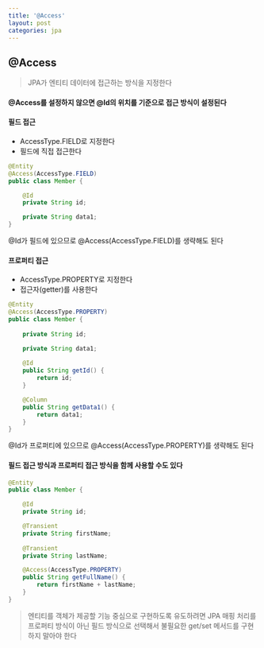 ```yaml
---
title: '@Access'
layout: post
categories: jpa
---
```


## @Access
> JPA가 엔티티 데이터에 접근하는 방식을 지정한다

#### @Access를 설정하지 않으면 @Id의 위치를 기준으로 접근 방식이 설정된다

#### 필드 접근
- AccessType.FIELD로 지정한다
- 필드에 직접 접근한다

```java
@Entity
@Access(AccessType.FIELD)
public class Member {

    @Id
    private String id;

    private String data1;
}
```
@Id가 필드에 있으므로 @Access(AccessType.FIELD)를 생략해도 된다

#### 프로퍼티 접근
- AccessType.PROPERTY로 지정한다
- 접근자(getter)를 사용한다

```java
@Entity
@Access(AccessType.PROPERTY)
public class Member {
    
    private String id;

    private String data1;
    
    @Id
    public String getId() {
        return id;
    }

    @Column
    public String getData1() {
        return data1;
    }
}
```
@Id가 프로퍼티에 있으므로 @Access(AccessType.PROPERTY)를 생략해도 된다

#### 필드 접근 방식과 프로퍼티 접근 방식을 함께 사용할 수도 있다
```java
@Entity
public class Member {

    @Id
    private String id;

    @Transient
    private String firstName;
    
    @Transient
    private String lastName;

    @Access(AccessType.PROPERTY)
    public String getFullName() {
        return firstName + lastName;
    }
}
```

> 엔티티를 객체가 제공할 기능 중심으로 구현하도록 유도하려면 JPA 매핑 처리를 프로퍼티 방식이 아닌 필드 방식으로 선택해서 불필요한 get/set 메서드를 구현하지 말아야 한다 
